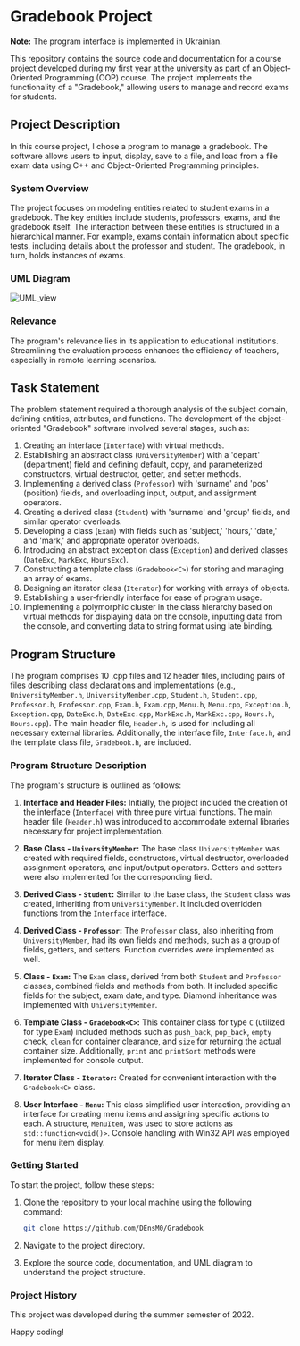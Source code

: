 # Gradebook Project

**Note:** The program interface is implemented in Ukrainian.

This repository contains the source code and documentation for a course project developed during my first year at the university as part of an Object-Oriented Programming (OOP) course. The project implements the functionality of a "Gradebook," allowing users to manage and record exams for students.

## Project Description

In this course project, I chose a program to manage a gradebook. The software allows users to input, display, save to a file, and load from a file exam data using C++ and Object-Oriented Programming principles.

### System Overview

The project focuses on modeling entities related to student exams in a gradebook. The key entities include students, professors, exams, and the gradebook itself. The interaction between these entities is structured in a hierarchical manner. For example, exams contain information about specific tests, including details about the professor and student. The gradebook, in turn, holds instances of exams.

### UML Diagram

![UML_view][UML_view]

### Relevance

The program's relevance lies in its application to educational institutions. Streamlining the evaluation process enhances the efficiency of teachers, especially in remote learning scenarios.

## Task Statement

The problem statement required a thorough analysis of the subject domain, defining entities, attributes, and functions. The development of the object-oriented "Gradebook" software involved several stages, such as:

1. Creating an interface (`Interface`) with virtual methods.
2. Establishing an abstract class (`UniversityMember`) with a 'depart' (department) field and defining default, copy, and parameterized constructors, virtual destructor, getter, and setter methods.
3. Implementing a derived class (`Professor`) with 'surname' and 'pos' (position) fields, and overloading input, output, and assignment operators.
4. Creating a derived class (`Student`) with 'surname' and 'group' fields, and similar operator overloads.
5. Developing a class (`Exam`) with fields such as 'subject,' 'hours,' 'date,' and 'mark,' and appropriate operator overloads.
6. Introducing an abstract exception class (`Exception`) and derived classes (`DateExc`, `MarkExc`, `HoursExc`).
7. Constructing a template class (`Gradebook<C>`) for storing and managing an array of exams.
8. Designing an iterator class (`Iterator`) for working with arrays of objects.
9. Establishing a user-friendly interface for ease of program usage.
10. Implementing a polymorphic cluster in the class hierarchy based on virtual methods for displaying data on the console, inputting data from the console, and converting data to string format using late binding.

## Program Structure

The program comprises 10 .cpp files and 12 header files, including pairs of files describing class declarations and implementations (e.g., `UniversityMember.h`, `UniversityMember.cpp`, `Student.h`, `Student.cpp`, `Professor.h`, `Professor.cpp`, `Exam.h`, `Exam.cpp`, `Menu.h`, `Menu.cpp`, `Exception.h`, `Exception.cpp`, `DateExc.h`, `DateExc.cpp`, `MarkExc.h`, `MarkExc.cpp`, `Hours.h`, `Hours.cpp`). The main header file, `Header.h`, is used for including all necessary external libraries. Additionally, the interface file, `Interface.h`, and the template class file, `Gradebook.h`, are included.

### Program Structure Description

The program's structure is outlined as follows:

1. **Interface and Header Files:** Initially, the project included the creation of the interface (`Interface`) with three pure virtual functions. The main header file (`Header.h`) was introduced to accommodate external libraries necessary for project implementation.

2. **Base Class - `UniversityMember`:** The base class `UniversityMember` was created with required fields, constructors, virtual destructor, overloaded assignment operators, and input/output operators. Getters and setters were also implemented for the corresponding field.

3. **Derived Class - `Student`:** Similar to the base class, the `Student` class was created, inheriting from `UniversityMember`. It included overridden functions from the `Interface` interface.

4. **Derived Class - `Professor`:** The `Professor` class, also inheriting from `UniversityMember`, had its own fields and methods, such as a group of fields, getters, and setters. Function overrides were implemented as well.

5. **Class - `Exam`:** The `Exam` class, derived from both `Student` and `Professor` classes, combined fields and methods from both. It included specific fields for the subject, exam date, and type. Diamond inheritance was implemented with `UniversityMember`.

6. **Template Class - `Gradebook<C>`:** This container class for type `C` (utilized for type `Exam`) included methods such as `push_back`, `pop_back`, `empty` check, `clean` for container clearance, and `size` for returning the actual container size. Additionally, `print` and `printSort` methods were implemented for console output.

7. **Iterator Class - `Iterator`:** Created for convenient interaction with the `Gradebook<C>` class.

8. **User Interface - `Menu`:** This class simplified user interaction, providing an interface for creating menu items and assigning specific actions to each. A structure, `MenuItem`, was used to store actions as `std::function<void()>`. Console handling with Win32 API was employed for menu item display.

### Getting Started

To start the project, follow these steps:

1. Clone the repository to your local machine using the following command:

    ```bash
    git clone https://github.com/DEnsM0/Gradebook
    ```

2. Navigate to the project directory.

3. Explore the source code, documentation, and UML diagram to understand the project structure.

### Project History

This project was developed during the summer semester of 2022.

Happy coding!

[UML_view]:https://i.imgur.com/JlhPGHT.png